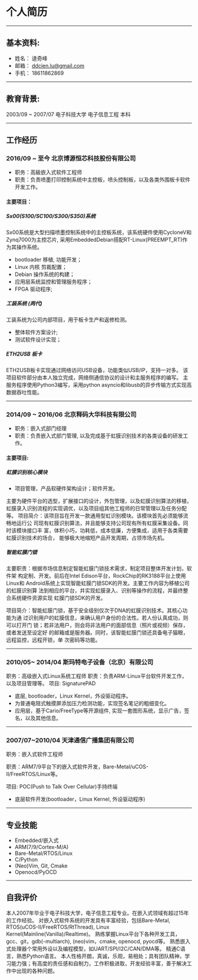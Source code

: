 # 个人简历

--- 
## 基本资料: 

- 姓名： 逯奇峰
- 邮箱： ddcien.lu@gmail.com
- 手机： 18611862869

---
## 教育背景: 

2003/09 ~ 2007/07 电子科技大学 电子信息工程 本科

---
## 工作经历

### 2016/09 ~ 至今 北京博源恒芯科技股份有限公司

- 职务：高級嵌入式软件工程师
- 职责：负责喷墨打印控制系统中主控板，喷头控制板，以及各类外围板卡软件开发工作。


#### 主要项目：

##### Sx00(S100/SC100/S300/S350)系统

Sx00系统是大型扫描喷墨控制系统中的主控板系统，该系统硬件使用CycloneV和Zynq7000为主控芯片, 采用EmbeddedDebian搭配RT-Linux(PREEMPT_RT)作为其操作系统。

- bootloader 移植, 功能开发；
- Linux 内核 剪裁配置；
- Debian 操作系统的构建；
- 应用层系统监控和管理服务程序；
- FPGA 驱动程序;

##### 工装系统 (两代)

工装系统为公司内部项目，用于板卡生产和返修检测。

- 整体软件方案设计;
- 测试软件设计实现；


##### ETH2USB 板卡

ETH2USB板卡实现通过网络访问USB设备，功能类似USB/IP，支持一对多。
该项目软件部分由本人独立完成，网络侧通信协议的设计和主服务程序的编写。
主服务程序使用Python3编写，采用python asyncio和libusb的异步传输方式实现高数据吞吐性能。 

---

### 2014/09 ~ 2016/06 北京释码大华科技有限公司

- 职务：嵌入式部门经理
- 职责：负责嵌入式部门管理, 以及完成基于虹膜识别技术的各类设备的研发工作。


#### 主要项目: 

##### 虹膜识别核心模块

- 项目管理，产品软硬件架构设计；软件开发。

主要为硬件平台的选型，扩展接口的设计，外包管理，以及虹膜识别算法的移植，虹膜录入识别流程的实现调优，以及项目组其他工程师的日常管理以及任务分配等。
项目简介：该项目旨在开发一款通用型虹识别模块。该模块首先必须能够流畅地运行公
司现有虹膜识别算法，并且能够支持公司现有所有虹膜采集设备。同时该模块接口丰
富，体积小巧，功耗低，成本低廉，方便集成，适用于各类需要虹膜识别技术的场合，
能够极大地缩短产品开发周期，占领市场先机。

##### 智能虹膜门锁

主要职责：根据市场信息制定智能虹膜门锁技术需求，制定项目整体开发计划，软件架
构定制、开发。前后在Intel Edison平台，RockChip的RK3188平台上使用Linux和
Android系统上实现智能虹膜门锁SDK的开发。主要工作内容为移植公司的虹膜识别算
法到相应的平台，并实现虹膜录入、识别等操作的流程，并最终整合系统硬件资源实现
虹膜门锁SDK的开发。

项目简介：智能虹膜门锁，基于安全级别仅次于DNA的虹膜识别技术。其核心功能为通
过识别用户的虹膜信息，来确认用户身份的合法性。若人份认真成功，则可以打开门
锁；若非法用户，则会将非法用户的面部信息（照片或视频）保存，或者发送至设定好
的邮箱或是服务器。同时，该智能虹膜门锁还具备电子猫眼，远程监控，远程开锁，单
次密码等功能。

--- 

### 2010/05~ 2014/04 斯玛特电子设备（北京）有限公司

职务：高级嵌入式Linux系统工程师
职责：负责ARM-Linux平台软件开发工作，以及项目管理等。
项目: SignaturePAD

- 底层, bootloader，Linux Kernel，外设驱动程序。
- 为普通电阻式触摸屏添加压力检测功能，实现签名笔记的粗细变化。
- 应用层，基于Cario/FreeType等开源组件, 实现一套图形系统，显示广告，签名，以及其他信息。


--- 
### 2007/07~2010/04 天津通信广播集团有限公司

职务：嵌入式软件工程师

职责：ARM7/9平台下的嵌入式软件开发，Bare-Metal/uCOS-II/FreeRTOS/Linux等。

项目: POC(Push to Talk Over Cellular)手持终端

- 底层软件开发(bootloader，Linux Kernel, 外设驱动程序)


---
## 专业技能

- Embedded/嵌入式
- ARM(7/9/Cortex-M/A)
- Bare-Metal/RTOS/Linux
- C/Python
- (Neo)Vim, Git, Cmake
- Openocd/PyOCD

--- 
## 自我评价

本人2007年毕业于电子科技大学，电子信息工程专业。在嵌入式领域有超过15年的工作经验。
对嵌入式软件系统的开发具有丰富经验，包括Bare-Metal, RTOS(uCOS-II/FreeRTOS/RtThread), Linux Kernel(Mainline(Vanilla)/Realtime)。
熟练掌握Linux平台下各种开发工具，gcc、git，gdb(-multiarch), (neo)vim，cmake, openocd, pyocd等。
熟悉嵌入式处理器个常用外设以及编程模型，如UART/SPI/I2C/CAN/DMA等。
精通C语言，熟悉Python语言。
本人性格开朗，真诚，乐观，易相处；具有团队精神，学习能力强；有高度的责任感和自制力，工作积极进取，开发经验丰富，善于解决工作中出现的各种问题。


